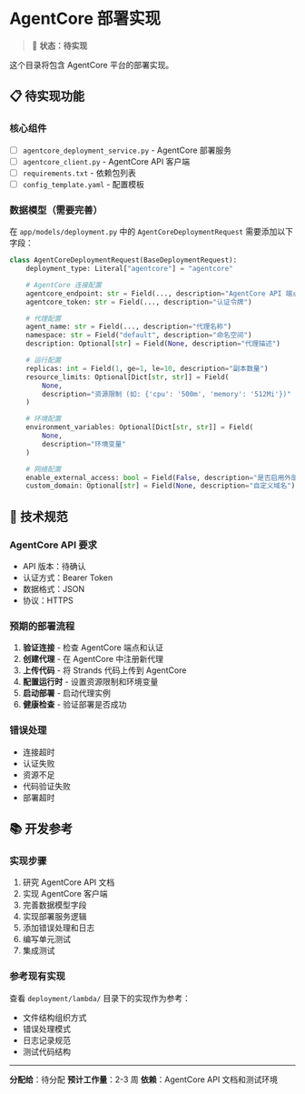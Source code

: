 # AgentCore 部署实现

> 🔄 **状态：待实现**

这个目录将包含 AgentCore 平台的部署实现。

## 📋 待实现功能

### 核心组件
- [ ] `agentcore_deployment_service.py` - AgentCore 部署服务
- [ ] `agentcore_client.py` - AgentCore API 客户端
- [ ] `requirements.txt` - 依赖包列表
- [ ] `config_template.yaml` - 配置模板

### 数据模型（需要完善）
在 `app/models/deployment.py` 中的 `AgentCoreDeploymentRequest` 需要添加以下字段：

```python
class AgentCoreDeploymentRequest(BaseDeploymentRequest):
    deployment_type: Literal["agentcore"] = "agentcore"

    # AgentCore 连接配置
    agentcore_endpoint: str = Field(..., description="AgentCore API 端点")
    agentcore_token: str = Field(..., description="认证令牌")

    # 代理配置
    agent_name: str = Field(..., description="代理名称")
    namespace: str = Field("default", description="命名空间")
    description: Optional[str] = Field(None, description="代理描述")

    # 运行配置
    replicas: int = Field(1, ge=1, le=10, description="副本数量")
    resource_limits: Optional[Dict[str, str]] = Field(
        None,
        description="资源限制 (如: {'cpu': '500m', 'memory': '512Mi'})"
    )

    # 环境配置
    environment_variables: Optional[Dict[str, str]] = Field(
        None,
        description="环境变量"
    )

    # 网络配置
    enable_external_access: bool = Field(False, description="是否启用外部访问")
    custom_domain: Optional[str] = Field(None, description="自定义域名")
```

## 🔧 技术规范

### AgentCore API 要求
- API 版本：待确认
- 认证方式：Bearer Token
- 数据格式：JSON
- 协议：HTTPS

### 预期的部署流程
1. **验证连接** - 检查 AgentCore 端点和认证
2. **创建代理** - 在 AgentCore 中注册新代理
3. **上传代码** - 将 Strands 代码上传到 AgentCore
4. **配置运行时** - 设置资源限制和环境变量
5. **启动部署** - 启动代理实例
6. **健康检查** - 验证部署是否成功

### 错误处理
- 连接超时
- 认证失败
- 资源不足
- 代码验证失败
- 部署超时

## 📚 开发参考

### 实现步骤
1. 研究 AgentCore API 文档
2. 实现 AgentCore 客户端
3. 完善数据模型字段
4. 实现部署服务逻辑
5. 添加错误处理和日志
6. 编写单元测试
7. 集成测试

### 参考现有实现
查看 `deployment/lambda/` 目录下的实现作为参考：
- 文件结构组织方式
- 错误处理模式
- 日志记录规范
- 测试代码结构

---

**分配给**：待分配
**预计工作量**：2-3 周
**依赖**：AgentCore API 文档和测试环境